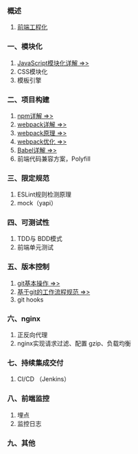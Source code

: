 ### 概述
1. [前端工程化](./IntegratedSolution.md)

### 一、模块化
1. [JavaScript模块化详解 =>>](./JavaScriptModules.md)
2. CSS模块化
3. 模板引擎

### 二、项目构建
1. [npm详解 =>>](./NpmDetail.md)
2. [webpack详解 =>>](./WebpackDetail.md)
3. [webpack原理 =>>](./WebpackPrinciple.md)
4. [webpack优化 =>>](./WebpackOptimization.md)
5. [Babel详解 =>>](./Babel.md)
6. 前端代码兼容方案，Polyfill

### 三、限定规范
1. ESLint规则检测原理
2. mock（yapi）

### 四、可测试性
1. TDD与 BDD模式
2. 前端单元测试

### 五、版本控制
1. [git基本操作 =>>](./GitCheatSheet.md)
2. [基于git的工作流程规范 =>>](./GitWorkflow.md)
3. git hooks

### 六、nginx
1. 正反向代理
2. nginx实现请求过滤、配置 gzip、负载均衡

### 七、持续集成交付
1. CI/CD （Jenkins）

### 八、前端监控
1. 埋点
2. 监控日志

### 九、其他
